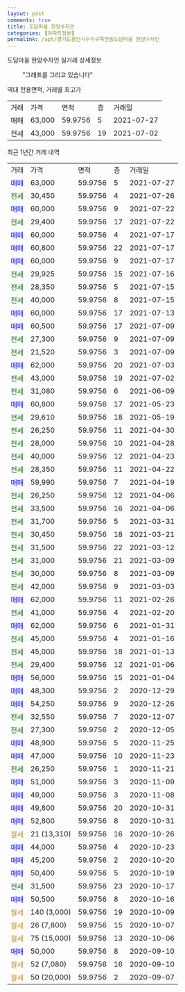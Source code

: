 ```yaml
---
layout: post
comments: true
title: 도담마을 한양수자인
categories: [아파트정보]
permalink: /apt/경기도용인시수지구죽전동도담마을 한양수자인
---
```


도담마을 한양수자인 실거래 상세정보

<script type="text/javascript">
  google.charts.load('current', {'packages':['line', 'corechart']});
  google.charts.setOnLoadCallback(drawChart);

  function drawChart() {
    var data = new google.visualization.DataTable();
    data.addColumn('date', '거래일');
    data.addColumn('number', "매매");
    data.addColumn('number', "전세");
    data.addColumn('number', "전매");

    data.addRows([[new Date(Date.parse("2021-07-27")), 63000, null, null], [new Date(Date.parse("2021-07-26")), null, 30450, null], [new Date(Date.parse("2021-07-22")), 60000, null, null], [new Date(Date.parse("2021-07-22")), null, 29400, null], [new Date(Date.parse("2021-07-17")), 60000, null, null], [new Date(Date.parse("2021-07-17")), 60800, null, null], [new Date(Date.parse("2021-07-17")), 60000, null, null], [new Date(Date.parse("2021-07-16")), null, 29925, null], [new Date(Date.parse("2021-07-15")), null, 28350, null], [new Date(Date.parse("2021-07-15")), null, 40000, null], [new Date(Date.parse("2021-07-13")), 60000, null, null], [new Date(Date.parse("2021-07-09")), 60500, null, null], [new Date(Date.parse("2021-07-09")), null, 27300, null], [new Date(Date.parse("2021-07-09")), null, 21520, null], [new Date(Date.parse("2021-07-03")), 62000, null, null], [new Date(Date.parse("2021-07-02")), null, 43000, null], [new Date(Date.parse("2021-06-09")), null, 31080, null], [new Date(Date.parse("2021-05-23")), 60800, null, null], [new Date(Date.parse("2021-05-19")), null, 29610, null], [new Date(Date.parse("2021-04-30")), null, 26250, null], [new Date(Date.parse("2021-04-28")), null, 28000, null], [new Date(Date.parse("2021-04-23")), null, 40000, null], [new Date(Date.parse("2021-04-22")), null, 28350, null], [new Date(Date.parse("2021-04-19")), 59990, null, null], [new Date(Date.parse("2021-04-06")), null, 26250, null], [new Date(Date.parse("2021-04-06")), null, 33500, null], [new Date(Date.parse("2021-03-31")), null, 31700, null], [new Date(Date.parse("2021-03-21")), null, 30450, null], [new Date(Date.parse("2021-03-12")), null, 31500, null], [new Date(Date.parse("2021-03-09")), null, 31000, null], [new Date(Date.parse("2021-03-09")), null, 30000, null], [new Date(Date.parse("2021-03-03")), null, 42000, null], [new Date(Date.parse("2021-02-26")), 62000, null, null], [new Date(Date.parse("2021-02-20")), null, 41000, null], [new Date(Date.parse("2021-01-31")), 62000, null, null], [new Date(Date.parse("2021-01-16")), null, 45000, null], [new Date(Date.parse("2021-01-13")), null, 45000, null], [new Date(Date.parse("2021-01-06")), null, 29400, null], [new Date(Date.parse("2021-01-04")), 56000, null, null], [new Date(Date.parse("2020-12-29")), 48300, null, null], [new Date(Date.parse("2020-12-26")), 54250, null, null], [new Date(Date.parse("2020-12-07")), null, 32550, null], [new Date(Date.parse("2020-12-05")), null, 27300, null], [new Date(Date.parse("2020-11-25")), 48900, null, null], [new Date(Date.parse("2020-11-23")), 47000, null, null], [new Date(Date.parse("2020-11-21")), null, 26250, null], [new Date(Date.parse("2020-11-09")), 51000, null, null], [new Date(Date.parse("2020-11-08")), 49000, null, null], [new Date(Date.parse("2020-10-31")), 49800, null, null], [new Date(Date.parse("2020-10-31")), 52800, null, null], [new Date(Date.parse("2020-10-26")), null, null, null], [new Date(Date.parse("2020-10-23")), 44000, null, null], [new Date(Date.parse("2020-10-20")), 45200, null, null], [new Date(Date.parse("2020-10-19")), 50400, null, null], [new Date(Date.parse("2020-10-17")), null, 31500, null], [new Date(Date.parse("2020-10-16")), 50500, null, null], [new Date(Date.parse("2020-10-09")), null, null, null], [new Date(Date.parse("2020-10-07")), null, null, null], [new Date(Date.parse("2020-10-06")), null, null, null], [new Date(Date.parse("2020-09-10")), 50000, null, null], [new Date(Date.parse("2020-09-10")), null, null, null], [new Date(Date.parse("2020-09-07")), null, null, null]]);

    var options = {
      hAxis: {
        format: 'yyyy/MM/dd'
      },    
      lineWidth: 0,
      pointsVisible: true,    
      title: '최근 1년간 유형별 실거래가 분포',
      legend: { position: 'bottom' }
    };

    var formatter = new google.visualization.NumberFormat({pattern:'###,###'} );
    formatter.format(data, 1);
    formatter.format(data, 2);
    
    setTimeout(function() {
        var chart = new google.visualization.LineChart(document.getElementById('columnchart_material'));
        chart.draw(data, (options));
        document.getElementById('loading').style.display = 'none';
    }, 1000);
  }
</script>


<div id="loading" style="z-index:20; display: block; margin-left: 35px">"그래프를 그리고 있습니다"</div>
<div id="columnchart_material" style="width: 95%; margin-left: -35px; display: block"></div>

역대 전용면적, 거래별 최고가
<table class="sortable">
    <tr>
      <td>거래</td>
      <td>가격</td>
      <td>면적</td>
      <td>층</td>
      <td>거래일</td>
    </tr>
        <tr>
          <td>매매</td>
          <td>63,000</td>
          <td>59.9756</td>
          <td>5</td>
          <td>2021-07-27</td>
        </tr>        
        <tr>
              <td>전세</td>
              <td>43,000</td>
              <td>59.9756</td>
              <td>19</td>
              <td>2021-07-02</td>
            </tr>        
    
</table>

최근 1년간 거래 내역

<table class="sortable">
    <tr>
      <td>거래</td>
      <td>가격</td>
      <td>면적</td>
      <td>층</td>
      <td>거래일</td>
    </tr>
    <tr>
      <td><a style="color: blue">매매</a></td>
      <td>63,000</td>
      <td>59.9756</td>
      <td>5</td>
      <td>2021-07-27</td>
    </tr>          <tr>
      <td><a style="color: darkgreen">전세</a></td>
      <td>30,450</td>
      <td>59.9756</td>
      <td>4</td>
      <td>2021-07-26</td>
    </tr>          <tr>
      <td><a style="color: blue">매매</a></td>
      <td>60,000</td>
      <td>59.9756</td>
      <td>9</td>
      <td>2021-07-22</td>
    </tr>          <tr>
      <td><a style="color: darkgreen">전세</a></td>
      <td>29,400</td>
      <td>59.9756</td>
      <td>17</td>
      <td>2021-07-22</td>
    </tr>          <tr>
      <td><a style="color: blue">매매</a></td>
      <td>60,000</td>
      <td>59.9756</td>
      <td>4</td>
      <td>2021-07-17</td>
    </tr>          <tr>
      <td><a style="color: blue">매매</a></td>
      <td>60,800</td>
      <td>59.9756</td>
      <td>22</td>
      <td>2021-07-17</td>
    </tr>          <tr>
      <td><a style="color: blue">매매</a></td>
      <td>60,000</td>
      <td>59.9756</td>
      <td>9</td>
      <td>2021-07-17</td>
    </tr>          <tr>
      <td><a style="color: darkgreen">전세</a></td>
      <td>29,925</td>
      <td>59.9756</td>
      <td>15</td>
      <td>2021-07-16</td>
    </tr>          <tr>
      <td><a style="color: darkgreen">전세</a></td>
      <td>28,350</td>
      <td>59.9756</td>
      <td>5</td>
      <td>2021-07-15</td>
    </tr>          <tr>
      <td><a style="color: darkgreen">전세</a></td>
      <td>40,000</td>
      <td>59.9756</td>
      <td>8</td>
      <td>2021-07-15</td>
    </tr>          <tr>
      <td><a style="color: blue">매매</a></td>
      <td>60,000</td>
      <td>59.9756</td>
      <td>17</td>
      <td>2021-07-13</td>
    </tr>          <tr>
      <td><a style="color: blue">매매</a></td>
      <td>60,500</td>
      <td>59.9756</td>
      <td>17</td>
      <td>2021-07-09</td>
    </tr>          <tr>
      <td><a style="color: darkgreen">전세</a></td>
      <td>27,300</td>
      <td>59.9756</td>
      <td>9</td>
      <td>2021-07-09</td>
    </tr>          <tr>
      <td><a style="color: darkgreen">전세</a></td>
      <td>21,520</td>
      <td>59.9756</td>
      <td>3</td>
      <td>2021-07-09</td>
    </tr>          <tr>
      <td><a style="color: blue">매매</a></td>
      <td>62,000</td>
      <td>59.9756</td>
      <td>20</td>
      <td>2021-07-03</td>
    </tr>          <tr>
      <td><a style="color: darkgreen">전세</a></td>
      <td>43,000</td>
      <td>59.9756</td>
      <td>19</td>
      <td>2021-07-02</td>
    </tr>          <tr>
      <td><a style="color: darkgreen">전세</a></td>
      <td>31,080</td>
      <td>59.9756</td>
      <td>6</td>
      <td>2021-06-09</td>
    </tr>          <tr>
      <td><a style="color: blue">매매</a></td>
      <td>60,800</td>
      <td>59.9756</td>
      <td>17</td>
      <td>2021-05-23</td>
    </tr>          <tr>
      <td><a style="color: darkgreen">전세</a></td>
      <td>29,610</td>
      <td>59.9756</td>
      <td>18</td>
      <td>2021-05-19</td>
    </tr>          <tr>
      <td><a style="color: darkgreen">전세</a></td>
      <td>26,250</td>
      <td>59.9756</td>
      <td>11</td>
      <td>2021-04-30</td>
    </tr>          <tr>
      <td><a style="color: darkgreen">전세</a></td>
      <td>28,000</td>
      <td>59.9756</td>
      <td>10</td>
      <td>2021-04-28</td>
    </tr>          <tr>
      <td><a style="color: darkgreen">전세</a></td>
      <td>40,000</td>
      <td>59.9756</td>
      <td>12</td>
      <td>2021-04-23</td>
    </tr>          <tr>
      <td><a style="color: darkgreen">전세</a></td>
      <td>28,350</td>
      <td>59.9756</td>
      <td>11</td>
      <td>2021-04-22</td>
    </tr>          <tr>
      <td><a style="color: blue">매매</a></td>
      <td>59,990</td>
      <td>59.9756</td>
      <td>7</td>
      <td>2021-04-19</td>
    </tr>          <tr>
      <td><a style="color: darkgreen">전세</a></td>
      <td>26,250</td>
      <td>59.9756</td>
      <td>12</td>
      <td>2021-04-06</td>
    </tr>          <tr>
      <td><a style="color: darkgreen">전세</a></td>
      <td>33,500</td>
      <td>59.9756</td>
      <td>16</td>
      <td>2021-04-06</td>
    </tr>          <tr>
      <td><a style="color: darkgreen">전세</a></td>
      <td>31,700</td>
      <td>59.9756</td>
      <td>5</td>
      <td>2021-03-31</td>
    </tr>          <tr>
      <td><a style="color: darkgreen">전세</a></td>
      <td>30,450</td>
      <td>59.9756</td>
      <td>18</td>
      <td>2021-03-21</td>
    </tr>          <tr>
      <td><a style="color: darkgreen">전세</a></td>
      <td>31,500</td>
      <td>59.9756</td>
      <td>22</td>
      <td>2021-03-12</td>
    </tr>          <tr>
      <td><a style="color: darkgreen">전세</a></td>
      <td>31,000</td>
      <td>59.9756</td>
      <td>21</td>
      <td>2021-03-09</td>
    </tr>          <tr>
      <td><a style="color: darkgreen">전세</a></td>
      <td>30,000</td>
      <td>59.9756</td>
      <td>8</td>
      <td>2021-03-09</td>
    </tr>          <tr>
      <td><a style="color: darkgreen">전세</a></td>
      <td>42,000</td>
      <td>59.9756</td>
      <td>9</td>
      <td>2021-03-03</td>
    </tr>          <tr>
      <td><a style="color: blue">매매</a></td>
      <td>62,000</td>
      <td>59.9756</td>
      <td>11</td>
      <td>2021-02-26</td>
    </tr>          <tr>
      <td><a style="color: darkgreen">전세</a></td>
      <td>41,000</td>
      <td>59.9756</td>
      <td>4</td>
      <td>2021-02-20</td>
    </tr>          <tr>
      <td><a style="color: blue">매매</a></td>
      <td>62,000</td>
      <td>59.9756</td>
      <td>6</td>
      <td>2021-01-31</td>
    </tr>          <tr>
      <td><a style="color: darkgreen">전세</a></td>
      <td>45,000</td>
      <td>59.9756</td>
      <td>4</td>
      <td>2021-01-16</td>
    </tr>          <tr>
      <td><a style="color: darkgreen">전세</a></td>
      <td>45,000</td>
      <td>59.9756</td>
      <td>18</td>
      <td>2021-01-13</td>
    </tr>          <tr>
      <td><a style="color: darkgreen">전세</a></td>
      <td>29,400</td>
      <td>59.9756</td>
      <td>12</td>
      <td>2021-01-06</td>
    </tr>          <tr>
      <td><a style="color: blue">매매</a></td>
      <td>56,000</td>
      <td>59.9756</td>
      <td>15</td>
      <td>2021-01-04</td>
    </tr>          <tr>
      <td><a style="color: blue">매매</a></td>
      <td>48,300</td>
      <td>59.9756</td>
      <td>2</td>
      <td>2020-12-29</td>
    </tr>          <tr>
      <td><a style="color: blue">매매</a></td>
      <td>54,250</td>
      <td>59.9756</td>
      <td>9</td>
      <td>2020-12-26</td>
    </tr>          <tr>
      <td><a style="color: darkgreen">전세</a></td>
      <td>32,550</td>
      <td>59.9756</td>
      <td>7</td>
      <td>2020-12-07</td>
    </tr>          <tr>
      <td><a style="color: darkgreen">전세</a></td>
      <td>27,300</td>
      <td>59.9756</td>
      <td>2</td>
      <td>2020-12-05</td>
    </tr>          <tr>
      <td><a style="color: blue">매매</a></td>
      <td>48,900</td>
      <td>59.9756</td>
      <td>5</td>
      <td>2020-11-25</td>
    </tr>          <tr>
      <td><a style="color: blue">매매</a></td>
      <td>47,000</td>
      <td>59.9756</td>
      <td>10</td>
      <td>2020-11-23</td>
    </tr>          <tr>
      <td><a style="color: darkgreen">전세</a></td>
      <td>26,250</td>
      <td>59.9756</td>
      <td>1</td>
      <td>2020-11-21</td>
    </tr>          <tr>
      <td><a style="color: blue">매매</a></td>
      <td>51,000</td>
      <td>59.9756</td>
      <td>3</td>
      <td>2020-11-09</td>
    </tr>          <tr>
      <td><a style="color: blue">매매</a></td>
      <td>49,000</td>
      <td>59.9756</td>
      <td>3</td>
      <td>2020-11-08</td>
    </tr>          <tr>
      <td><a style="color: blue">매매</a></td>
      <td>49,800</td>
      <td>59.9756</td>
      <td>20</td>
      <td>2020-10-31</td>
    </tr>          <tr>
      <td><a style="color: blue">매매</a></td>
      <td>52,800</td>
      <td>59.9756</td>
      <td>8</td>
      <td>2020-10-31</td>
    </tr>          <tr>
      <td><a style="color: darkgoldenrod">월세</a></td>
      <td>21 (13,310)</td>
      <td>59.9756</td>
      <td>16</td>
      <td>2020-10-26</td>
    </tr>          <tr>
      <td><a style="color: blue">매매</a></td>
      <td>44,000</td>
      <td>59.9756</td>
      <td>4</td>
      <td>2020-10-23</td>
    </tr>          <tr>
      <td><a style="color: blue">매매</a></td>
      <td>45,200</td>
      <td>59.9756</td>
      <td>2</td>
      <td>2020-10-20</td>
    </tr>          <tr>
      <td><a style="color: blue">매매</a></td>
      <td>50,400</td>
      <td>59.9756</td>
      <td>5</td>
      <td>2020-10-19</td>
    </tr>          <tr>
      <td><a style="color: darkgreen">전세</a></td>
      <td>31,500</td>
      <td>59.9756</td>
      <td>23</td>
      <td>2020-10-17</td>
    </tr>          <tr>
      <td><a style="color: blue">매매</a></td>
      <td>50,500</td>
      <td>59.9756</td>
      <td>8</td>
      <td>2020-10-16</td>
    </tr>          <tr>
      <td><a style="color: darkgoldenrod">월세</a></td>
      <td>140 (3,000)</td>
      <td>59.9756</td>
      <td>19</td>
      <td>2020-10-09</td>
    </tr>          <tr>
      <td><a style="color: darkgoldenrod">월세</a></td>
      <td>26 (7,800)</td>
      <td>59.9756</td>
      <td>15</td>
      <td>2020-10-07</td>
    </tr>          <tr>
      <td><a style="color: darkgoldenrod">월세</a></td>
      <td>75 (15,000)</td>
      <td>59.9756</td>
      <td>13</td>
      <td>2020-10-06</td>
    </tr>          <tr>
      <td><a style="color: blue">매매</a></td>
      <td>50,000</td>
      <td>59.9756</td>
      <td>8</td>
      <td>2020-09-10</td>
    </tr>          <tr>
      <td><a style="color: darkgoldenrod">월세</a></td>
      <td>52 (7,080)</td>
      <td>59.9756</td>
      <td>16</td>
      <td>2020-09-10</td>
    </tr>          <tr>
      <td><a style="color: darkgoldenrod">월세</a></td>
      <td>50 (20,000)</td>
      <td>59.9756</td>
      <td>2</td>
      <td>2020-09-07</td>
    </tr>      </table>

